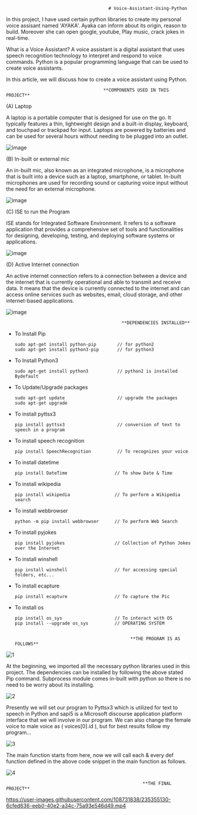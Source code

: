                                            # Voice-Assistant-Using-Python

In this project, I have used certain python libraries to create my personal voice 
assisant named 'AYAKA'. Ayaka can inform about its origin, reason to build. Moreover
she can open google, youtube, Play music, crack jokes in real-time. 

What is a Voice Assistant?
A voice assistant is a digital assistant that uses speech recognition technology 
to interpret and respond to voice commands. Python is a popular programming language 
that can be used to create voice assistants. 

In this article, we will discuss how to create a voice assistant using Python.



                                         **COMPONENTS USED IN THIS PROJECT**
                               
(A) Laptop

A laptop is a portable computer that is designed for use on the go. It typically features 
a thin, lightweight design and a built-in display, keyboard, and touchpad or trackpad for 
input. Laptops are powered by batteries and can be used for several hours without needing 
to be plugged into an outlet.

![image](https://user-images.githubusercontent.com/108731838/235353181-20846fa8-aee6-434b-9c0d-9a133c1ca821.png)

(B) In-built or external mic

An in-built mic, also known as an integrated microphone, is a microphone that is built into 
a device such as a laptop, smartphone, or tablet. In-built microphones are used for recording 
sound or capturing voice input without the need for an external microphone.

![image](https://user-images.githubusercontent.com/108731838/235353248-a75c7a69-aadf-4a52-9c0a-997f7705cd26.png)

(C) ISE to run the Program

ISE stands for Integrated Software Environment. It refers to a software application that 
provides a comprehensive set of tools and functionalities for designing, developing, testing, 
and deploying software systems or applications.

![image](https://user-images.githubusercontent.com/108731838/235353292-eaafc9b0-550c-4029-9ca7-a27c309407aa.png)

(D) Active Internet connection

An active internet connection refers to a connection between a device and the internet that 
is currently operational and able to transmit and receive data. It means that the device is 
currently connected to the internet and can access online services such as websites, email, 
cloud storage, and other internet-based applications.

![image](https://user-images.githubusercontent.com/108731838/235353336-fe2a1559-9d8b-4f6d-9913-7a0eff3cd389.png)


                                                **DEPENDENCIES INSTALLED**
                                                
* To Install Pip

      sudo apt-get install python-pip        // for python2
      sudo apt-get install python3-pip       // for python3
      
* To Install Python3

      sudo apt-get install python3           // python2 is installed Bydefault
      
* To Update/Upgrade packages

      sudo apt-get update                    // upgrade the packages
      sudo apt-get upgrade
      
* To install pyttsx3

      pip install pyttsx3                    // conversion of text to speech in a program 

* To install speech recognition

      pip install SpeechRecognition          // To recognizes your voice 

* To install datetime

      pip install DateTime                  // To show Date & Time
      
* To install wikipedia

      pip install wikipedia                 // To perform a Wikipedia search
      
* To install webbrowser

      python -m pip install webbrowser      // To perform Web Search
      
* To install pyjokes

      pip install pyjokes                   // Collection of Python Jokes over the Internet
      
* To install winshell

      pip install winshell                  // for accessing special folders, etc...
      
* To install ecapture 

      pip install ecapture                  // To capture the Pic
      
* To install os

      pip install os_sys                    // To interact with OS
      pip install --upgrade os_sys          // OPERATING SYSTEM
      
      
                                                  **THE PROGRAM IS AS FOLLOWS**
                                                  
                                                  
![1](https://user-images.githubusercontent.com/108731838/235354974-d18daea2-a489-4ce1-b514-6eca0359f701.png)

At the beginning, we imported all the necessary python libraries used in this project. The dependencies can be 
installed by following the above stated Pip command. Subprocess module comes in-built with python so there is 
no need to be worry about its installing. 

![2](https://user-images.githubusercontent.com/108731838/235355019-213095f3-ea8d-465d-83cd-b35138e9792d.png)

Presently we will set our program to Pyttsx3 which is utilized for text to speech in Python and sapi5 is a 
Microsoft discourse application platform interface that we will involve in our program. We can also change the 
female voice to male voice as ( voices[0].id ), but for best results follow my program...

![3](https://user-images.githubusercontent.com/108731838/235355028-8694e67e-afb6-404f-94dc-4c785ee43326.png)

The main function starts from here, now we will call each & every def function defined in the above code snippet 
in the main function as follows.

![4](https://user-images.githubusercontent.com/108731838/235355035-6edc839b-8912-4e79-bec3-11b9bae03341.png)



                                                        **THE FINAL PROJECT**
                                                        

https://user-images.githubusercontent.com/108731838/235355130-6cfed636-eeb0-40e2-a34c-75a93e546d49.mp4
